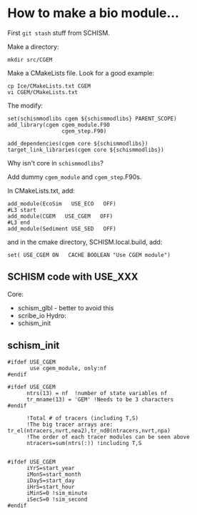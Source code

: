 # How to make a bio module...

First `git stash` stuff from SCHISM.

Make a directory:
```
mkdir src/CGEM
```

Make a CMakeLists file.  Look for a good example:
```
cp Ice/CMakeLists.txt CGEM
vi CGEM/CMakeLists.txt
```

The modify:
```
set(schismmodlibs cgem ${schismmodlibs} PARENT_SCOPE)
add_library(cgem cgem_module.F90
                 cgem_step.F90)

add_dependencies(cgem core ${schismmodlibs})
target_link_libraries(cgem core ${schismmodlibs})
```

Why isn't core in `schismmodlibs`?

Add dummy `cgem_module` and `cgem_step`.F90s.

In CMakeLists.txt, add:
```
add_module(EcoSim   USE_ECO   OFF)
#L3 start
add_module(CGEM   USE_CGEM   OFF)
#L3 end
add_module(Sediment USE_SED   OFF)
```
and in the cmake directory, SCHISM.local.build, add:
```
set( USE_CGEM ON   CACHE BOOLEAN "Use CGEM module")
```

## SCHISM code with USE_XXX
Core:
- schism_glbl - better to avoid this
- scribe_io
Hydro:
- schism_init


## schism_init
```
#ifdef USE_CGEM
       use cgem_module, only:nf
#endif

#ifdef USE_CGEM
      ntrs(13) = nf  !number of state variables nf 
      tr_mname(13) = 'GEM' !Needs to be 3 characters
#endif

      !Total # of tracers (including T,S)
      !The big tracer arrays are: tr_el(ntracers,nvrt,nea2),tr_nd0(ntracers,nvrt,npa)
      !The order of each tracer modules can be seen above
      ntracers=sum(ntrs(:)) !including T,S


#ifdef USE_CGEM
      iYrS=start_year
      iMonS=start_month
      iDayS=start_day
      iHrS=start_hour
      iMinS=0 !sim_minute
      iSecS=0 !sim_second
#endif
```

